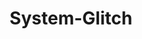 ---
title: System-Glitch
github: https://github.com/System-Glitch
mode: dark
transition: 3s
archetype:
  - Little Bit of Everything
---